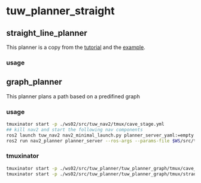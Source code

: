 # tuw_planner_straight
## straight_line_planner
This planner is a copy from the [tutorial](https://navigation.ros.org/plugin_tutorials/docs/writing_new_nav2planner_plugin.html) and the [example](https://github.com/ros-planning/navigation2_tutorials/tree/master/nav2_straightline_planner).
### usage

## graph_planner
This planner plans a path based on a predifined graph
### usage

```bash
tmuxinator start -p ./ws02/src/tuw_nav2/tmux/cave_stage.yml
## kill nav2 and start the following nav components
ros2 launch tuw_nav2 nav2_minimal_launch.py planner_server_yaml:=empty # run nav2 without planner_server
ros2 run nav2_planner planner_server --ros-args --params-file $WS/src/tuw_planner/tuw_planner_graph/config/nav2/astar.yaml 
```

### tmuxinator
```bash
tmuxinator start -p ./ws02/src/tuw_planner/tuw_planner_graph/tmux/cave_stage_astar.yml
tmuxinator start -p ./ws02/src/tuw_planner/tuw_planner_graph/tmux/straden_stage.yml
```
